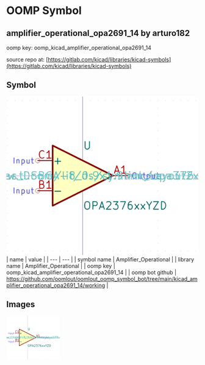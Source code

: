 # OOMP Symbol  
## amplifier_operational_opa2691_14  by arturo182  
  
oomp key: oomp_kicad_amplifier_operational_opa2691_14  
  
source repo at: [https://gitlab.com/kicad/libraries/kicad-symbols](https://gitlab.com/kicad/libraries/kicad-symbols)  
## Symbol  
  
[![working.png](working_600.png)](working.png)  
| name | value | 
| --- | --- | 
| symbol name | Amplifier_Operational | 
| library name | Amplifier_Operational | 
| oomp key | oomp_kicad_amplifier_operational_opa2691_14 | 
| oomp bot github | https://github.com/oomlout/oomlout_oomp_symbol_bot/tree/main/kicad_amplifier_operational_opa2691_14/working | 
## Images  
  
[![working.png](working_140.png)](working.png)  
